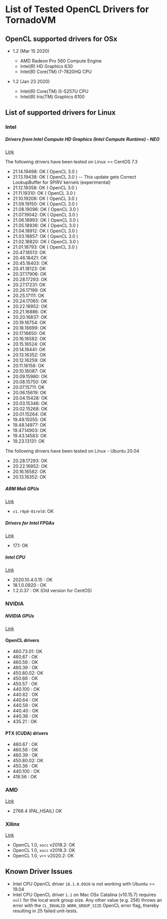 # List of Tested OpenCL Drivers for TornadoVM

## OpenCL supported drivers for OSx

* 1.2 (Mar 15 2020)
  * AMD Radeon Pro 560 Compute Engine
  * Intel(R) HD Graphics 630
  * Intel(R) Core(TM) i7-7820HQ CPU

* 1.2 (Jan 23 2020)
   * Intel(R) Core(TM) i5-5257U CPU
   * Intel(R) Iris(TM) Graphics 6100

## List of supported drivers for Linux

### Intel

##### Drivers from Intel Compute HD Graphics (Intel Compute Runtime) - NEO

[Link](https://github.com/intel/compute-runtime/releases)

The following drivers have been tested on Linux >= CentOS 7.3

* 21.14.19498: OK  ( OpenCL 3.0 )
* 21.13.19438: OK  ( OpenCL 3.0 )  -- This update gets Correct LookupBuffer for SPIRV kernels (experimental)
* 21.12.19358: OK  ( OpenCL 3.0 )
* 21.11.19310: OK  ( OpenCL 3.0 )
* 21.10.19208: OK  ( OpenCL 3.0 )
* 21.09.19150: OK  ( OpenCL 3.0 )
* 21.08.19096: OK  ( OpenCL 3.0 )
* 21.07.19042: OK  ( OpenCL 3.0 )
* 21.06.18993: OK  ( OpenCL 3.0 )
* 21.05.18936: OK  ( OpenCL 3.0 )
* 21.04.18912: OK  ( OpenCL 3.0 )
* 21.03.18857: OK  ( OpenCL 3.0 )
* 21.02.18820: OK  ( OpenCL 3.0 )
* 21.01.18793: OK  ( OpenCL 3.0 )
* 20.47.18513: OK
* 20.46.18421: OK
* 20.45.18403: OK
* 20.41.18123: OK
* 20.37.17906: OK
* 20.28.17293: OK
* 20.27.17231: OK
* 20.26.17199: OK
* 20.25.17111: OK
* 20.24.17065: OK
* 20.22.16952: OK
* 20.21.16886: OK
* 20.20.16837: OK
* 20.19.16754: OK
* 20.18.16699: OK
* 20.17.16650: OK
* 20.16.16582: OK
* 20.15.16524: OK
* 20.14.16441: OK
* 20.13.16352: OK
* 20.12.16259: OK
* 20.11.16158: OK
* 20.10.16087: OK
* 20.09.15980: OK
* 20.08.15750: OK
* 20.07.15711: OK
* 20.06.15619: OK
* 20.04.15428: OK
* 20.03.15346: OK
* 20.02.15268: OK
* 20.01.15264: OK
* 19.49.15055: OK
* 19.48.14977: OK
* 19.47.14903: OK
* 19.43.14583: OK
* 19.23.13131: OK

The following drivers have been tested on Linux - Ubuntu 20.04

* 20.28.17293: OK
* 20.22.16952: OK
* 20.16.16582: OK
* 20.13.16352: OK

##### ARM Mali GPUs

[Link](https://developer.arm.com/tools-and-software/graphics-and-gaming/mali-drivers/bifrost-kernel)

* `v1.r9p0-01rel0`: OK

##### Drivers for Intel FPGAs

[Link](http://fpgasoftware.intel.com/17.1/?edition=lite)

* 17.1: OK

##### Intel CPU

[Link](https://software.intel.com/en-us/articles/opencl-drivers)

* 2020.10.4.0.15 : OK
* 18.1.0.0920    : OK 
* 1.2.0.37       : OK (Old version for CentOS)

### NVIDIA

##### NVIDIA GPUs

[Link](https://www.nvidia.com/Download/index.aspx?lang=en-us)

#### OpenCL drivers

* 460.73.01: OK
* 460.67   : OK
* 460.56   : OK
* 460.39   : OK
* 450.80.02: OK
* 450.66   : OK
* 450.57   : OK
* 440.100  : OK
* 440.82   : OK
* 440.64   : OK
* 440.59   : OK
* 440.40   : OK
* 440.36   : OK
* 435.21   : OK

#### PTX (CUDA) drivers

* 460.67   : OK
* 460.56   : OK
* 460.39   : OK
* 450.80.02: OK
* 450.36   : OK
* 440.100  : OK
* 418.56   : OK

### AMD

[Link](https://www.amd.com/en/support)

* 2766.4 (PAL,HSAIL) OK

### Xilinx

[Link](https://www.xilinx.com/products/design-tools/software-zone/sdaccel.html)

* OpenCL 1.0, `xocc` v2018.2:  OK
* OpenCL 1.0, `xocc` v2018.3:  OK
* OpenCL 1.0, `v++`  v2020.2:  OK

## Known Driver Issues

* Intel CPU OpenCL driver `18.1.0.0920` is not working with Ubuntu >= 19.04
* Intel CPU OpenCL driver `1.1` on Mac OSx Catalina (v10.15.7) requires `null` for the local work group size. Any other value (e.g. 256) throws an error with the `CL_INVALID_WORK_GROUP_SIZE` OpenCL error flag, thereby resulting in 25 failed unit-tests.
